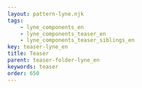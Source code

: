 ```yaml
---
layout: pattern-lyne.njk
tags: 
    - lyne_components_en
    - lyne_components_teaser_en
    - lyne_components_teaser_siblings_en
key: teaser-lyne_en
title: Teaser
parent: teaser-folder-lyne_en
keywords: teaser
order: 650
---
```

